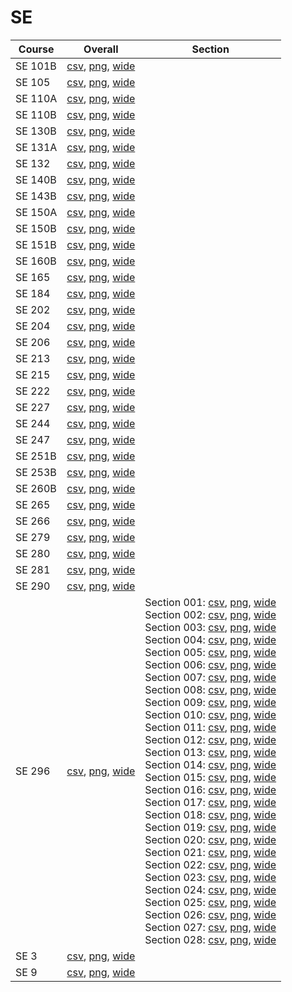 # SE

| Course | Overall | Section |
| ------ | ------- | ------- |
| SE 101B | [csv](https://github.com/UCSD-Historical-Enrollment-Data/2024Spring/blob/main/overall/SE%20101B.csv), [png](https://raw.githubusercontent.com/UCSD-Historical-Enrollment-Data/2024Spring/main/plot_overall/SE%20101B.png), [wide](https://raw.githubusercontent.com/UCSD-Historical-Enrollment-Data/2024Spring/main/plot_overall_wide/SE%20101B.png) |  |
| SE 105 | [csv](https://github.com/UCSD-Historical-Enrollment-Data/2024Spring/blob/main/overall/SE%20105.csv), [png](https://raw.githubusercontent.com/UCSD-Historical-Enrollment-Data/2024Spring/main/plot_overall/SE%20105.png), [wide](https://raw.githubusercontent.com/UCSD-Historical-Enrollment-Data/2024Spring/main/plot_overall_wide/SE%20105.png) |  |
| SE 110A | [csv](https://github.com/UCSD-Historical-Enrollment-Data/2024Spring/blob/main/overall/SE%20110A.csv), [png](https://raw.githubusercontent.com/UCSD-Historical-Enrollment-Data/2024Spring/main/plot_overall/SE%20110A.png), [wide](https://raw.githubusercontent.com/UCSD-Historical-Enrollment-Data/2024Spring/main/plot_overall_wide/SE%20110A.png) |  |
| SE 110B | [csv](https://github.com/UCSD-Historical-Enrollment-Data/2024Spring/blob/main/overall/SE%20110B.csv), [png](https://raw.githubusercontent.com/UCSD-Historical-Enrollment-Data/2024Spring/main/plot_overall/SE%20110B.png), [wide](https://raw.githubusercontent.com/UCSD-Historical-Enrollment-Data/2024Spring/main/plot_overall_wide/SE%20110B.png) |  |
| SE 130B | [csv](https://github.com/UCSD-Historical-Enrollment-Data/2024Spring/blob/main/overall/SE%20130B.csv), [png](https://raw.githubusercontent.com/UCSD-Historical-Enrollment-Data/2024Spring/main/plot_overall/SE%20130B.png), [wide](https://raw.githubusercontent.com/UCSD-Historical-Enrollment-Data/2024Spring/main/plot_overall_wide/SE%20130B.png) |  |
| SE 131A | [csv](https://github.com/UCSD-Historical-Enrollment-Data/2024Spring/blob/main/overall/SE%20131A.csv), [png](https://raw.githubusercontent.com/UCSD-Historical-Enrollment-Data/2024Spring/main/plot_overall/SE%20131A.png), [wide](https://raw.githubusercontent.com/UCSD-Historical-Enrollment-Data/2024Spring/main/plot_overall_wide/SE%20131A.png) |  |
| SE 132 | [csv](https://github.com/UCSD-Historical-Enrollment-Data/2024Spring/blob/main/overall/SE%20132.csv), [png](https://raw.githubusercontent.com/UCSD-Historical-Enrollment-Data/2024Spring/main/plot_overall/SE%20132.png), [wide](https://raw.githubusercontent.com/UCSD-Historical-Enrollment-Data/2024Spring/main/plot_overall_wide/SE%20132.png) |  |
| SE 140B | [csv](https://github.com/UCSD-Historical-Enrollment-Data/2024Spring/blob/main/overall/SE%20140B.csv), [png](https://raw.githubusercontent.com/UCSD-Historical-Enrollment-Data/2024Spring/main/plot_overall/SE%20140B.png), [wide](https://raw.githubusercontent.com/UCSD-Historical-Enrollment-Data/2024Spring/main/plot_overall_wide/SE%20140B.png) |  |
| SE 143B | [csv](https://github.com/UCSD-Historical-Enrollment-Data/2024Spring/blob/main/overall/SE%20143B.csv), [png](https://raw.githubusercontent.com/UCSD-Historical-Enrollment-Data/2024Spring/main/plot_overall/SE%20143B.png), [wide](https://raw.githubusercontent.com/UCSD-Historical-Enrollment-Data/2024Spring/main/plot_overall_wide/SE%20143B.png) |  |
| SE 150A | [csv](https://github.com/UCSD-Historical-Enrollment-Data/2024Spring/blob/main/overall/SE%20150A.csv), [png](https://raw.githubusercontent.com/UCSD-Historical-Enrollment-Data/2024Spring/main/plot_overall/SE%20150A.png), [wide](https://raw.githubusercontent.com/UCSD-Historical-Enrollment-Data/2024Spring/main/plot_overall_wide/SE%20150A.png) |  |
| SE 150B | [csv](https://github.com/UCSD-Historical-Enrollment-Data/2024Spring/blob/main/overall/SE%20150B.csv), [png](https://raw.githubusercontent.com/UCSD-Historical-Enrollment-Data/2024Spring/main/plot_overall/SE%20150B.png), [wide](https://raw.githubusercontent.com/UCSD-Historical-Enrollment-Data/2024Spring/main/plot_overall_wide/SE%20150B.png) |  |
| SE 151B | [csv](https://github.com/UCSD-Historical-Enrollment-Data/2024Spring/blob/main/overall/SE%20151B.csv), [png](https://raw.githubusercontent.com/UCSD-Historical-Enrollment-Data/2024Spring/main/plot_overall/SE%20151B.png), [wide](https://raw.githubusercontent.com/UCSD-Historical-Enrollment-Data/2024Spring/main/plot_overall_wide/SE%20151B.png) |  |
| SE 160B | [csv](https://github.com/UCSD-Historical-Enrollment-Data/2024Spring/blob/main/overall/SE%20160B.csv), [png](https://raw.githubusercontent.com/UCSD-Historical-Enrollment-Data/2024Spring/main/plot_overall/SE%20160B.png), [wide](https://raw.githubusercontent.com/UCSD-Historical-Enrollment-Data/2024Spring/main/plot_overall_wide/SE%20160B.png) |  |
| SE 165 | [csv](https://github.com/UCSD-Historical-Enrollment-Data/2024Spring/blob/main/overall/SE%20165.csv), [png](https://raw.githubusercontent.com/UCSD-Historical-Enrollment-Data/2024Spring/main/plot_overall/SE%20165.png), [wide](https://raw.githubusercontent.com/UCSD-Historical-Enrollment-Data/2024Spring/main/plot_overall_wide/SE%20165.png) |  |
| SE 184 | [csv](https://github.com/UCSD-Historical-Enrollment-Data/2024Spring/blob/main/overall/SE%20184.csv), [png](https://raw.githubusercontent.com/UCSD-Historical-Enrollment-Data/2024Spring/main/plot_overall/SE%20184.png), [wide](https://raw.githubusercontent.com/UCSD-Historical-Enrollment-Data/2024Spring/main/plot_overall_wide/SE%20184.png) |  |
| SE 202 | [csv](https://github.com/UCSD-Historical-Enrollment-Data/2024Spring/blob/main/overall/SE%20202.csv), [png](https://raw.githubusercontent.com/UCSD-Historical-Enrollment-Data/2024Spring/main/plot_overall/SE%20202.png), [wide](https://raw.githubusercontent.com/UCSD-Historical-Enrollment-Data/2024Spring/main/plot_overall_wide/SE%20202.png) |  |
| SE 204 | [csv](https://github.com/UCSD-Historical-Enrollment-Data/2024Spring/blob/main/overall/SE%20204.csv), [png](https://raw.githubusercontent.com/UCSD-Historical-Enrollment-Data/2024Spring/main/plot_overall/SE%20204.png), [wide](https://raw.githubusercontent.com/UCSD-Historical-Enrollment-Data/2024Spring/main/plot_overall_wide/SE%20204.png) |  |
| SE 206 | [csv](https://github.com/UCSD-Historical-Enrollment-Data/2024Spring/blob/main/overall/SE%20206.csv), [png](https://raw.githubusercontent.com/UCSD-Historical-Enrollment-Data/2024Spring/main/plot_overall/SE%20206.png), [wide](https://raw.githubusercontent.com/UCSD-Historical-Enrollment-Data/2024Spring/main/plot_overall_wide/SE%20206.png) |  |
| SE 213 | [csv](https://github.com/UCSD-Historical-Enrollment-Data/2024Spring/blob/main/overall/SE%20213.csv), [png](https://raw.githubusercontent.com/UCSD-Historical-Enrollment-Data/2024Spring/main/plot_overall/SE%20213.png), [wide](https://raw.githubusercontent.com/UCSD-Historical-Enrollment-Data/2024Spring/main/plot_overall_wide/SE%20213.png) |  |
| SE 215 | [csv](https://github.com/UCSD-Historical-Enrollment-Data/2024Spring/blob/main/overall/SE%20215.csv), [png](https://raw.githubusercontent.com/UCSD-Historical-Enrollment-Data/2024Spring/main/plot_overall/SE%20215.png), [wide](https://raw.githubusercontent.com/UCSD-Historical-Enrollment-Data/2024Spring/main/plot_overall_wide/SE%20215.png) |  |
| SE 222 | [csv](https://github.com/UCSD-Historical-Enrollment-Data/2024Spring/blob/main/overall/SE%20222.csv), [png](https://raw.githubusercontent.com/UCSD-Historical-Enrollment-Data/2024Spring/main/plot_overall/SE%20222.png), [wide](https://raw.githubusercontent.com/UCSD-Historical-Enrollment-Data/2024Spring/main/plot_overall_wide/SE%20222.png) |  |
| SE 227 | [csv](https://github.com/UCSD-Historical-Enrollment-Data/2024Spring/blob/main/overall/SE%20227.csv), [png](https://raw.githubusercontent.com/UCSD-Historical-Enrollment-Data/2024Spring/main/plot_overall/SE%20227.png), [wide](https://raw.githubusercontent.com/UCSD-Historical-Enrollment-Data/2024Spring/main/plot_overall_wide/SE%20227.png) |  |
| SE 244 | [csv](https://github.com/UCSD-Historical-Enrollment-Data/2024Spring/blob/main/overall/SE%20244.csv), [png](https://raw.githubusercontent.com/UCSD-Historical-Enrollment-Data/2024Spring/main/plot_overall/SE%20244.png), [wide](https://raw.githubusercontent.com/UCSD-Historical-Enrollment-Data/2024Spring/main/plot_overall_wide/SE%20244.png) |  |
| SE 247 | [csv](https://github.com/UCSD-Historical-Enrollment-Data/2024Spring/blob/main/overall/SE%20247.csv), [png](https://raw.githubusercontent.com/UCSD-Historical-Enrollment-Data/2024Spring/main/plot_overall/SE%20247.png), [wide](https://raw.githubusercontent.com/UCSD-Historical-Enrollment-Data/2024Spring/main/plot_overall_wide/SE%20247.png) |  |
| SE 251B | [csv](https://github.com/UCSD-Historical-Enrollment-Data/2024Spring/blob/main/overall/SE%20251B.csv), [png](https://raw.githubusercontent.com/UCSD-Historical-Enrollment-Data/2024Spring/main/plot_overall/SE%20251B.png), [wide](https://raw.githubusercontent.com/UCSD-Historical-Enrollment-Data/2024Spring/main/plot_overall_wide/SE%20251B.png) |  |
| SE 253B | [csv](https://github.com/UCSD-Historical-Enrollment-Data/2024Spring/blob/main/overall/SE%20253B.csv), [png](https://raw.githubusercontent.com/UCSD-Historical-Enrollment-Data/2024Spring/main/plot_overall/SE%20253B.png), [wide](https://raw.githubusercontent.com/UCSD-Historical-Enrollment-Data/2024Spring/main/plot_overall_wide/SE%20253B.png) |  |
| SE 260B | [csv](https://github.com/UCSD-Historical-Enrollment-Data/2024Spring/blob/main/overall/SE%20260B.csv), [png](https://raw.githubusercontent.com/UCSD-Historical-Enrollment-Data/2024Spring/main/plot_overall/SE%20260B.png), [wide](https://raw.githubusercontent.com/UCSD-Historical-Enrollment-Data/2024Spring/main/plot_overall_wide/SE%20260B.png) |  |
| SE 265 | [csv](https://github.com/UCSD-Historical-Enrollment-Data/2024Spring/blob/main/overall/SE%20265.csv), [png](https://raw.githubusercontent.com/UCSD-Historical-Enrollment-Data/2024Spring/main/plot_overall/SE%20265.png), [wide](https://raw.githubusercontent.com/UCSD-Historical-Enrollment-Data/2024Spring/main/plot_overall_wide/SE%20265.png) |  |
| SE 266 | [csv](https://github.com/UCSD-Historical-Enrollment-Data/2024Spring/blob/main/overall/SE%20266.csv), [png](https://raw.githubusercontent.com/UCSD-Historical-Enrollment-Data/2024Spring/main/plot_overall/SE%20266.png), [wide](https://raw.githubusercontent.com/UCSD-Historical-Enrollment-Data/2024Spring/main/plot_overall_wide/SE%20266.png) |  |
| SE 279 | [csv](https://github.com/UCSD-Historical-Enrollment-Data/2024Spring/blob/main/overall/SE%20279.csv), [png](https://raw.githubusercontent.com/UCSD-Historical-Enrollment-Data/2024Spring/main/plot_overall/SE%20279.png), [wide](https://raw.githubusercontent.com/UCSD-Historical-Enrollment-Data/2024Spring/main/plot_overall_wide/SE%20279.png) |  |
| SE 280 | [csv](https://github.com/UCSD-Historical-Enrollment-Data/2024Spring/blob/main/overall/SE%20280.csv), [png](https://raw.githubusercontent.com/UCSD-Historical-Enrollment-Data/2024Spring/main/plot_overall/SE%20280.png), [wide](https://raw.githubusercontent.com/UCSD-Historical-Enrollment-Data/2024Spring/main/plot_overall_wide/SE%20280.png) |  |
| SE 281 | [csv](https://github.com/UCSD-Historical-Enrollment-Data/2024Spring/blob/main/overall/SE%20281.csv), [png](https://raw.githubusercontent.com/UCSD-Historical-Enrollment-Data/2024Spring/main/plot_overall/SE%20281.png), [wide](https://raw.githubusercontent.com/UCSD-Historical-Enrollment-Data/2024Spring/main/plot_overall_wide/SE%20281.png) |  |
| SE 290 | [csv](https://github.com/UCSD-Historical-Enrollment-Data/2024Spring/blob/main/overall/SE%20290.csv), [png](https://raw.githubusercontent.com/UCSD-Historical-Enrollment-Data/2024Spring/main/plot_overall/SE%20290.png), [wide](https://raw.githubusercontent.com/UCSD-Historical-Enrollment-Data/2024Spring/main/plot_overall_wide/SE%20290.png) |  |
| SE 296 | [csv](https://github.com/UCSD-Historical-Enrollment-Data/2024Spring/blob/main/overall/SE%20296.csv), [png](https://raw.githubusercontent.com/UCSD-Historical-Enrollment-Data/2024Spring/main/plot_overall/SE%20296.png), [wide](https://raw.githubusercontent.com/UCSD-Historical-Enrollment-Data/2024Spring/main/plot_overall_wide/SE%20296.png) | Section 001: [csv](https://github.com/UCSD-Historical-Enrollment-Data/2024Spring/blob/main/section/SE%20296_001.csv), [png](https://raw.githubusercontent.com/UCSD-Historical-Enrollment-Data/2024Spring/main/plot_section/SE%20296_001.png), [wide](https://raw.githubusercontent.com/UCSD-Historical-Enrollment-Data/2024Spring/main/plot_section_wide/SE%20296_001.png)<br>Section 002: [csv](https://github.com/UCSD-Historical-Enrollment-Data/2024Spring/blob/main/section/SE%20296_002.csv), [png](https://raw.githubusercontent.com/UCSD-Historical-Enrollment-Data/2024Spring/main/plot_section/SE%20296_002.png), [wide](https://raw.githubusercontent.com/UCSD-Historical-Enrollment-Data/2024Spring/main/plot_section_wide/SE%20296_002.png)<br>Section 003: [csv](https://github.com/UCSD-Historical-Enrollment-Data/2024Spring/blob/main/section/SE%20296_003.csv), [png](https://raw.githubusercontent.com/UCSD-Historical-Enrollment-Data/2024Spring/main/plot_section/SE%20296_003.png), [wide](https://raw.githubusercontent.com/UCSD-Historical-Enrollment-Data/2024Spring/main/plot_section_wide/SE%20296_003.png)<br>Section 004: [csv](https://github.com/UCSD-Historical-Enrollment-Data/2024Spring/blob/main/section/SE%20296_004.csv), [png](https://raw.githubusercontent.com/UCSD-Historical-Enrollment-Data/2024Spring/main/plot_section/SE%20296_004.png), [wide](https://raw.githubusercontent.com/UCSD-Historical-Enrollment-Data/2024Spring/main/plot_section_wide/SE%20296_004.png)<br>Section 005: [csv](https://github.com/UCSD-Historical-Enrollment-Data/2024Spring/blob/main/section/SE%20296_005.csv), [png](https://raw.githubusercontent.com/UCSD-Historical-Enrollment-Data/2024Spring/main/plot_section/SE%20296_005.png), [wide](https://raw.githubusercontent.com/UCSD-Historical-Enrollment-Data/2024Spring/main/plot_section_wide/SE%20296_005.png)<br>Section 006: [csv](https://github.com/UCSD-Historical-Enrollment-Data/2024Spring/blob/main/section/SE%20296_006.csv), [png](https://raw.githubusercontent.com/UCSD-Historical-Enrollment-Data/2024Spring/main/plot_section/SE%20296_006.png), [wide](https://raw.githubusercontent.com/UCSD-Historical-Enrollment-Data/2024Spring/main/plot_section_wide/SE%20296_006.png)<br>Section 007: [csv](https://github.com/UCSD-Historical-Enrollment-Data/2024Spring/blob/main/section/SE%20296_007.csv), [png](https://raw.githubusercontent.com/UCSD-Historical-Enrollment-Data/2024Spring/main/plot_section/SE%20296_007.png), [wide](https://raw.githubusercontent.com/UCSD-Historical-Enrollment-Data/2024Spring/main/plot_section_wide/SE%20296_007.png)<br>Section 008: [csv](https://github.com/UCSD-Historical-Enrollment-Data/2024Spring/blob/main/section/SE%20296_008.csv), [png](https://raw.githubusercontent.com/UCSD-Historical-Enrollment-Data/2024Spring/main/plot_section/SE%20296_008.png), [wide](https://raw.githubusercontent.com/UCSD-Historical-Enrollment-Data/2024Spring/main/plot_section_wide/SE%20296_008.png)<br>Section 009: [csv](https://github.com/UCSD-Historical-Enrollment-Data/2024Spring/blob/main/section/SE%20296_009.csv), [png](https://raw.githubusercontent.com/UCSD-Historical-Enrollment-Data/2024Spring/main/plot_section/SE%20296_009.png), [wide](https://raw.githubusercontent.com/UCSD-Historical-Enrollment-Data/2024Spring/main/plot_section_wide/SE%20296_009.png)<br>Section 010: [csv](https://github.com/UCSD-Historical-Enrollment-Data/2024Spring/blob/main/section/SE%20296_010.csv), [png](https://raw.githubusercontent.com/UCSD-Historical-Enrollment-Data/2024Spring/main/plot_section/SE%20296_010.png), [wide](https://raw.githubusercontent.com/UCSD-Historical-Enrollment-Data/2024Spring/main/plot_section_wide/SE%20296_010.png)<br>Section 011: [csv](https://github.com/UCSD-Historical-Enrollment-Data/2024Spring/blob/main/section/SE%20296_011.csv), [png](https://raw.githubusercontent.com/UCSD-Historical-Enrollment-Data/2024Spring/main/plot_section/SE%20296_011.png), [wide](https://raw.githubusercontent.com/UCSD-Historical-Enrollment-Data/2024Spring/main/plot_section_wide/SE%20296_011.png)<br>Section 012: [csv](https://github.com/UCSD-Historical-Enrollment-Data/2024Spring/blob/main/section/SE%20296_012.csv), [png](https://raw.githubusercontent.com/UCSD-Historical-Enrollment-Data/2024Spring/main/plot_section/SE%20296_012.png), [wide](https://raw.githubusercontent.com/UCSD-Historical-Enrollment-Data/2024Spring/main/plot_section_wide/SE%20296_012.png)<br>Section 013: [csv](https://github.com/UCSD-Historical-Enrollment-Data/2024Spring/blob/main/section/SE%20296_013.csv), [png](https://raw.githubusercontent.com/UCSD-Historical-Enrollment-Data/2024Spring/main/plot_section/SE%20296_013.png), [wide](https://raw.githubusercontent.com/UCSD-Historical-Enrollment-Data/2024Spring/main/plot_section_wide/SE%20296_013.png)<br>Section 014: [csv](https://github.com/UCSD-Historical-Enrollment-Data/2024Spring/blob/main/section/SE%20296_014.csv), [png](https://raw.githubusercontent.com/UCSD-Historical-Enrollment-Data/2024Spring/main/plot_section/SE%20296_014.png), [wide](https://raw.githubusercontent.com/UCSD-Historical-Enrollment-Data/2024Spring/main/plot_section_wide/SE%20296_014.png)<br>Section 015: [csv](https://github.com/UCSD-Historical-Enrollment-Data/2024Spring/blob/main/section/SE%20296_015.csv), [png](https://raw.githubusercontent.com/UCSD-Historical-Enrollment-Data/2024Spring/main/plot_section/SE%20296_015.png), [wide](https://raw.githubusercontent.com/UCSD-Historical-Enrollment-Data/2024Spring/main/plot_section_wide/SE%20296_015.png)<br>Section 016: [csv](https://github.com/UCSD-Historical-Enrollment-Data/2024Spring/blob/main/section/SE%20296_016.csv), [png](https://raw.githubusercontent.com/UCSD-Historical-Enrollment-Data/2024Spring/main/plot_section/SE%20296_016.png), [wide](https://raw.githubusercontent.com/UCSD-Historical-Enrollment-Data/2024Spring/main/plot_section_wide/SE%20296_016.png)<br>Section 017: [csv](https://github.com/UCSD-Historical-Enrollment-Data/2024Spring/blob/main/section/SE%20296_017.csv), [png](https://raw.githubusercontent.com/UCSD-Historical-Enrollment-Data/2024Spring/main/plot_section/SE%20296_017.png), [wide](https://raw.githubusercontent.com/UCSD-Historical-Enrollment-Data/2024Spring/main/plot_section_wide/SE%20296_017.png)<br>Section 018: [csv](https://github.com/UCSD-Historical-Enrollment-Data/2024Spring/blob/main/section/SE%20296_018.csv), [png](https://raw.githubusercontent.com/UCSD-Historical-Enrollment-Data/2024Spring/main/plot_section/SE%20296_018.png), [wide](https://raw.githubusercontent.com/UCSD-Historical-Enrollment-Data/2024Spring/main/plot_section_wide/SE%20296_018.png)<br>Section 019: [csv](https://github.com/UCSD-Historical-Enrollment-Data/2024Spring/blob/main/section/SE%20296_019.csv), [png](https://raw.githubusercontent.com/UCSD-Historical-Enrollment-Data/2024Spring/main/plot_section/SE%20296_019.png), [wide](https://raw.githubusercontent.com/UCSD-Historical-Enrollment-Data/2024Spring/main/plot_section_wide/SE%20296_019.png)<br>Section 020: [csv](https://github.com/UCSD-Historical-Enrollment-Data/2024Spring/blob/main/section/SE%20296_020.csv), [png](https://raw.githubusercontent.com/UCSD-Historical-Enrollment-Data/2024Spring/main/plot_section/SE%20296_020.png), [wide](https://raw.githubusercontent.com/UCSD-Historical-Enrollment-Data/2024Spring/main/plot_section_wide/SE%20296_020.png)<br>Section 021: [csv](https://github.com/UCSD-Historical-Enrollment-Data/2024Spring/blob/main/section/SE%20296_021.csv), [png](https://raw.githubusercontent.com/UCSD-Historical-Enrollment-Data/2024Spring/main/plot_section/SE%20296_021.png), [wide](https://raw.githubusercontent.com/UCSD-Historical-Enrollment-Data/2024Spring/main/plot_section_wide/SE%20296_021.png)<br>Section 022: [csv](https://github.com/UCSD-Historical-Enrollment-Data/2024Spring/blob/main/section/SE%20296_022.csv), [png](https://raw.githubusercontent.com/UCSD-Historical-Enrollment-Data/2024Spring/main/plot_section/SE%20296_022.png), [wide](https://raw.githubusercontent.com/UCSD-Historical-Enrollment-Data/2024Spring/main/plot_section_wide/SE%20296_022.png)<br>Section 023: [csv](https://github.com/UCSD-Historical-Enrollment-Data/2024Spring/blob/main/section/SE%20296_023.csv), [png](https://raw.githubusercontent.com/UCSD-Historical-Enrollment-Data/2024Spring/main/plot_section/SE%20296_023.png), [wide](https://raw.githubusercontent.com/UCSD-Historical-Enrollment-Data/2024Spring/main/plot_section_wide/SE%20296_023.png)<br>Section 024: [csv](https://github.com/UCSD-Historical-Enrollment-Data/2024Spring/blob/main/section/SE%20296_024.csv), [png](https://raw.githubusercontent.com/UCSD-Historical-Enrollment-Data/2024Spring/main/plot_section/SE%20296_024.png), [wide](https://raw.githubusercontent.com/UCSD-Historical-Enrollment-Data/2024Spring/main/plot_section_wide/SE%20296_024.png)<br>Section 025: [csv](https://github.com/UCSD-Historical-Enrollment-Data/2024Spring/blob/main/section/SE%20296_025.csv), [png](https://raw.githubusercontent.com/UCSD-Historical-Enrollment-Data/2024Spring/main/plot_section/SE%20296_025.png), [wide](https://raw.githubusercontent.com/UCSD-Historical-Enrollment-Data/2024Spring/main/plot_section_wide/SE%20296_025.png)<br>Section 026: [csv](https://github.com/UCSD-Historical-Enrollment-Data/2024Spring/blob/main/section/SE%20296_026.csv), [png](https://raw.githubusercontent.com/UCSD-Historical-Enrollment-Data/2024Spring/main/plot_section/SE%20296_026.png), [wide](https://raw.githubusercontent.com/UCSD-Historical-Enrollment-Data/2024Spring/main/plot_section_wide/SE%20296_026.png)<br>Section 027: [csv](https://github.com/UCSD-Historical-Enrollment-Data/2024Spring/blob/main/section/SE%20296_027.csv), [png](https://raw.githubusercontent.com/UCSD-Historical-Enrollment-Data/2024Spring/main/plot_section/SE%20296_027.png), [wide](https://raw.githubusercontent.com/UCSD-Historical-Enrollment-Data/2024Spring/main/plot_section_wide/SE%20296_027.png)<br>Section 028: [csv](https://github.com/UCSD-Historical-Enrollment-Data/2024Spring/blob/main/section/SE%20296_028.csv), [png](https://raw.githubusercontent.com/UCSD-Historical-Enrollment-Data/2024Spring/main/plot_section/SE%20296_028.png), [wide](https://raw.githubusercontent.com/UCSD-Historical-Enrollment-Data/2024Spring/main/plot_section_wide/SE%20296_028.png) |
| SE 3 | [csv](https://github.com/UCSD-Historical-Enrollment-Data/2024Spring/blob/main/overall/SE%203.csv), [png](https://raw.githubusercontent.com/UCSD-Historical-Enrollment-Data/2024Spring/main/plot_overall/SE%203.png), [wide](https://raw.githubusercontent.com/UCSD-Historical-Enrollment-Data/2024Spring/main/plot_overall_wide/SE%203.png) |  |
| SE 9 | [csv](https://github.com/UCSD-Historical-Enrollment-Data/2024Spring/blob/main/overall/SE%209.csv), [png](https://raw.githubusercontent.com/UCSD-Historical-Enrollment-Data/2024Spring/main/plot_overall/SE%209.png), [wide](https://raw.githubusercontent.com/UCSD-Historical-Enrollment-Data/2024Spring/main/plot_overall_wide/SE%209.png) |  |
